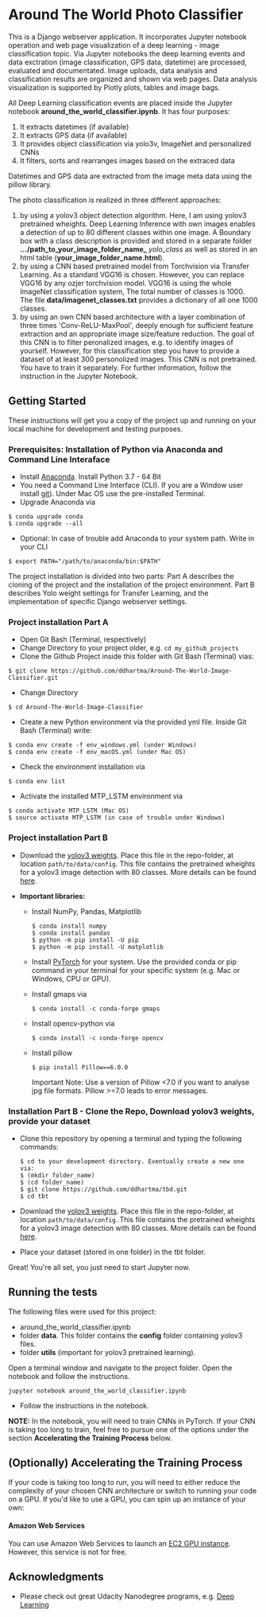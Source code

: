 [//]: # (Image References)

[image1]: dog_pred_example.png "Sample Output"

# Around The World Photo Classifier

This is a Django webserver application. It incorporates Jupyter notebook operation and web page visualization of a deep learning - image classification topic. Via Jupyter notebooks the deep learning events and data exctration (image classification, GPS data, datetime) are processed, evaluated and documentated. Image uploads, data analysis and classification results are organized and shown via web pages. Data analysis visualization is supported by Plotly plots, tables and image bags.


All Deep Learning classification events are placed inside the Jupyter notebook **around_the_world_classifier.ipynb**. It has four purposes:
1. It extracts datetimes (if available)
2. It extracts GPS data (if available)
3. It provides object classification via yolo3v, ImageNet and personalized CNNs
4. It filters, sorts and rearranges images based on the extraced data

Datetimes and GPS data are extracted from the image meta data using the pillow library.

The photo classification is realized in three different approaches:
1. by using a yolov3 object detection algorithm. Here, I am using yolov3 pretrained wheights. Deep Learning Inference with own images enables a detection of up to 80 different classes within one image. A Boundary box with a class description is provided and stored in a separate folder **.../path_to_your_image_folder_name_** _yolo_class_  as well as stored in an html table (**your_image_folder_name.html**).
2. by using a CNN based pretrained model from Torchvision via Transfer Learning. As a standard VGG16 is chosen. However, you can replace VGG16 by any ozjer torchvision model. VGG16 is using the whole ImageNet classification system, The total number of classes is 1000. The file **data/imagenet_classes.txt** provides a dictionary of all one 1000 classes.
3. by using an own CNN based architecture with a layer combination of three times 'Conv-ReLU-MaxPool', deeply enough for sufficient feature extraction and an appropriate image size/feature reduction. The goal of this CNN is to filter peronalized images, e.g. to identify images of yourself. However, for this classification step you have to provide a dataset of at least 300 personolized images. This CNN is not pretrained. You have to train it separately. For further information, follow the instruction in the Jupyter Notebook.



## Getting Started

These instructions will get you a copy of the project up and running on your local machine for development and testing purposes.

### Prerequisites: Installation of Python via Anaconda and Command Line Interaface
- Install [Anaconda](https://www.anaconda.com/distribution/). Install Python 3.7 - 64 Bit
- You need a Command Line Interface (CLI). If you are a Window user install [git](https://git-scm.com/)). Under Mac OS use the pre-installed Terminal.
- Upgrade Anaconda via
```
$ conda upgrade conda
$ conda upgrade --all
```

- Optional: In case of trouble add Anaconda to your system path. Write in your CLI
```
$ export PATH="/path/to/anaconda/bin:$PATH"
```
The project installation is divided into two parts: Part A describes the cloning of the project and the installation of the project environment. Part B describes Yolo weight settings for Transfer Learning, and the implementation of specific Django webserver settings.

### Project installation Part A
- Open Git Bash (Terminal, respectively)
- Change Directory to your project older, e.g. `cd my_github_projects`
- Clone the Github Project inside this folder with Git Bash (Terminal) vias:
```
$ git clone https://github.com/ddhartma/Around-The-World-Image-Classifier.git
```

- Change Directory
```
$ cd Around-The-World-Image-Classifier
```

- Create a new Python environment via the provided yml file. Inside Git Bash (Terminal) write:
```
$ conda env create -f env_windows.yml (under Windows)
$ conda env create -f env_macOS.yml (under Mac OS)
```

- Check the environment installation via
```
$ conda env list
```

- Activate the installed MTP_LSTM environment via
```
$ conda activate MTP_LSTM (Mac OS)
$ source activate MTP_LSTM (in case of trouble under Windows)
```

### Project installation Part B
- Download the [yolov3 weights](https://s3-us-west-1.amazonaws.com/udacity-aind/dog-project/dogImages.zip). Place this file in the repo-folder, at location `path/to/data/config`.  This file contains the pretrained wheights for a yolov3 image detection with 80 classes. More details can be found [here](https://towardsdatascience.com/object-detection-and-tracking-in-pytorch-b3cf1a696a98).











- **Important libraries:**
  - Install NumPy, Pandas, Matplotlib
    ```
    $ conda install numpy
    $ conda install pandas
    $ python -m pip install -U pip
    $ python -m pip install -U matplotlib
    ```

  - Install [PyTorch](https://pytorch.org/?utm_source=Google&utm_medium=PaidSearch&utm_campaign=%2A%2ALP+-+TM+-+General+-+HV+-+GER&utm_adgroup=Conda+Install+PyTorch&utm_keyword=%2Bconda%20%2Binstall%20%2Bpytorch&utm_offering=AI&utm_Product=PyTorch&gclid=CjwKCAjw3-bzBRBhEiwAgnnLCszXVKwBc_0Rjx6qpPPqiq7NwCwm0nEqIXOsNrrqJ4lZ1FMCVF4nhxoCeZUQAvD_BwE) for your system. Use the provided conda or pip command in your terminal for your specific system (e.g. Mac or Windows, CPU or GPU).

  - Install gmaps via

    ```
    $ conda install -c conda-forge gmaps
    ```

  - Install opencv-python via

    ```
    $ conda install -c conda-forge opencv
    ```
  - Install pillow
    ```
    $ pip install Pillow==6.0.0
    ```
    Important Note: Use a version of Pillow <7.0 if you want to analyse jpg file formats. Pillow >=7.0 leads to error messages.

### Installation Part B - Clone the Repo, Download yolov3 weights, provide your dataset

- Clone this repository by opening a terminal and typing the following commands:

  ```
  $ cd to your development directory. Eventually create a new one via:
  $ (mkdir folder_name)
  $ (cd folder_name)
  $ git clone https://github.com/ddhartma/tbd.git
  $ cd tbt
  ```

- Download the [yolov3 weights](https://s3-us-west-1.amazonaws.com/udacity-aind/dog-project/dogImages.zip). Place this file in the repo-folder, at location `path/to/data/config`.  This file contains the pretrained wheights for a yolov3 image detection with 80 classes. More details can be found [here](https://towardsdatascience.com/object-detection-and-tracking-in-pytorch-b3cf1a696a98).

- Place your dataset (stored in one folder) in the tbt folder.


Great! You're all set, you just need to start Jupyter now.

## Running the tests

The following files were used for this project:

- around_the_world_classifier.ipynb
- folder **data**. This folder contains the **config** folder containing yolov3 files.
- folder **utils** (important for yolov3 pretrained learning).

Open a terminal window and navigate to the project folder. Open the notebook and follow the instructions.
```
jupyter notebook around_the_world_classifier.ipynb
```

- Follow the instructions in the notebook.

__NOTE:__ In the notebook, you will need to train CNNs in PyTorch.  If your CNN is taking too long to train, feel free to pursue one of the options under the section __Accelerating the Training Process__ below.



## (Optionally) Accelerating the Training Process

If your code is taking too long to run, you will need to either reduce the complexity of your chosen CNN architecture or switch to running your code on a GPU.  If you'd like to use a GPU, you can spin up an instance of your own:

#### Amazon Web Services

You can use Amazon Web Services to launch an [EC2 GPU instance](https://aws.amazon.com/de/ec2/). However, this service is not for free.

## Acknowledgments
* Please check out great Udacity Nanodegree programs, e.g. [Deep Learning](https://www.udacity.com/course/deep-learning-nanodegree--nd101)
